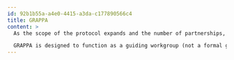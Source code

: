 ```yaml
---
id: 92b1b55a-a4e0-4415-a3da-c177890566c4
title: GRAPPA
content: >
  As the scope of the protocol expands and the number of partnerships, network integrations, and application launches grows, the Lido DAO recognised the need for an additional layer of oversight, but not to replace audits, rather to make the review process more responsive, scalable, and transparent. To meet that need, [the Audits Committee proposed the creation of The Guild for Review and Assessment of Protocols and Applications: GRAPPA](https://research.lido.fi/t/establishment-of-the-guild-for-review-and-assessment-of-protocols-and-applications-grappa/8997), a dedicated security workgroup tasked with reviewing protocol changes and verifying multi-chain deployments.

  GRAPPA is designed to function as a guiding workgroup (not a formal governance committee), accountable to the Audits Committee. The role of GRAPPA includes manual security reviews of protocol-level changes, verification of deployments referred to as Lido Multichain, consultations on emerging features, and the publication of summary review reports for the community. In doing so, Lido DAO seeks to maintain high standards of security and deployment quality across its growing universe of activities, making it easier to scale confidently, launch faster, and keep the community informed.
---
```


